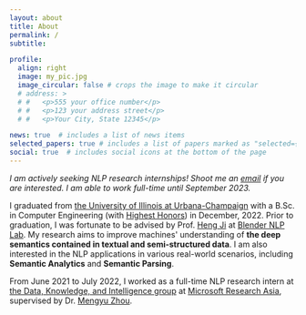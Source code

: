 ```yaml
---
layout: about
title: About
permalink: /
subtitle: 

profile:
  align: right
  image: my_pic.jpg
  image_circular: false # crops the image to make it circular
  # address: >
  # #   <p>555 your office number</p>
  # #   <p>123 your address street</p>
  # #   <p>Your City, State 12345</p>

news: true  # includes a list of news items
selected_papers: true # includes a list of papers marked as "selected={true}"
social: true  # includes social icons at the bottom of the page
---
```

*I am actively seeking NLP research internships! Shoot me an [email](mailto:jx17@illinois.edu) if you are interested. I am able to work full-time until September 2023.*

I graduated from [the University of Illinois at Urbana-Champaign](https://illinois.edu/) with a B.Sc. in Computer Engineering (with [Highest Honors](https://ece.illinois.edu/academics/ugrad/honors-programs)) in December, 2022. Prior to graduation, I was fortunate to be advised by Prof. [Heng Ji](http://blender.cs.illinois.edu/hengji.html) at [Blender NLP Lab](http://blender.cs.illinois.edu/index.html). My research aims to improve machines' understanding of **the deep semantics contained in textual and semi-structured data**. I am also interested in the NLP applications in various real-world scenarios, including **Semantic Analytics** and **Semantic Parsing**.

From June 2021 to July 2022, I worked as a full-time NLP research intern at [the Data, Knowledge, and Intelligence group](https://www.microsoft.com/en-us/research/group/data-knowledge-intelligence/) at [Microsoft Research Asia](https://www.microsoft.com/en-us/research/lab/microsoft-research-asia/), supervised by Dr. [Mengyu Zhou](https://www.microsoft.com/en-us/research/people/mezho/).

